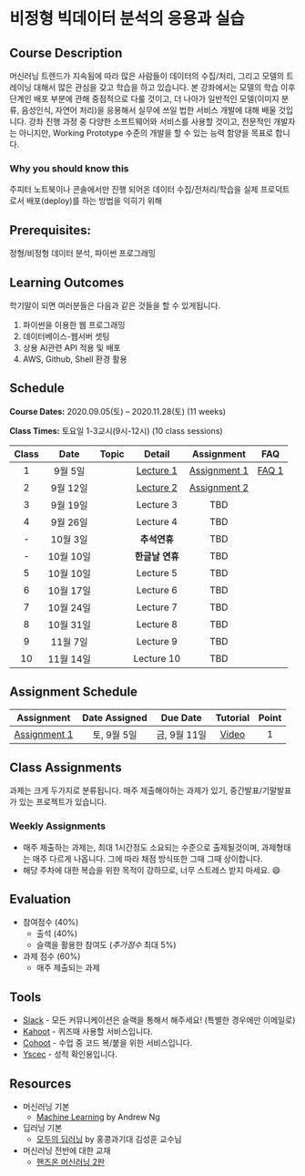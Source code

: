 # 비정형 빅데이터 분석의 응용과 실습


## Course Description

머신러닝 트렌드가 지속됨에 따라 많은 사람들이 데이터의 수집/처리, 그리고 모델의 트레이닝 대해서 많은 관심을 갖고 학습을 하고 있습니다. 본 강좌에서는 모델의 학습 이후 단계인 배포 부분에 관해 중점적으로 다룰 것이고, 더 나아가 일반적인 모델(이미지 분류, 음성인식, 자연어 처리)을 응용해서 실무에 쓰일 법한 서비스 개발에 대해 배울 것입니다. 강좌 진행 과정 중 다양한 소프트웨어와 서비스를 사용할 것이고, 전문적인 개발자는 아니지만, Working Prototype 수준의 개발을 할 수 있는 능력 함양을 목표로 합니다.


### Why you should know this

주피터 노트북이나 콘솔에서만 진행 되어온 데이터 수집/전처리/학습을 실제 프로덕트로서 배포(deploy)를 하는 방법을 익히기 위해

## Prerequisites:  
정형/비정형 데이터 분석, 파이썬 프로그래밍

## Learning Outcomes

학기말이 되면 여러분들은 다음과 같은 것들을 할 수 있게됩니다.

1. 파이썬을 이용한 웹 프로그래밍
1. 데이터베이스-웹서버 셋팅
1. 상용 AI관련 API 적용 및 배포
1. AWS, Github, Shell 환경 활용

## Schedule

**Course Dates:** 2020.09.05(토) – 2020.11.28(토) (11 weeks)

**Class Times:** 토요일 1-3교시(9시-12시) (10 class sessions)

| Class |          Date          |  Topic  |        Detail      |        Assignment         | FAQ |
|:-----:|:----------------------:|:-------:|:------------------:|:-------------------------:|:---:|
|  1 |  9월 5일                 | | [Lecture 1] | [Assignment 1] | [FAQ 1] |
|  2 |  9월 12일                | | [Lecture 2] |  [Assignment 2] | |
|  3 |  9월 19일                | | Lecture 3 | TBD | |
|  4 |  9월 26일                | | Lecture 4 | TBD | |
|  - |  10월 3일                | | **추석연휴** | TBD | |
|  - |  10월 10일                | | **한글날 연휴** | TBD | |
|  5 |  10월 10일               | | Lecture 5 | TBD | |
|  6 |  10월 17일               | | Lecture 6 | TBD | |
|  7 |  10월 24일               | | Lecture 7 | TBD | |
|  8 |  10월 31일               | | Lecture 8 | TBD | |
|  9 |  11월 7일                | | Lecture 9 | TBD | |
|  10 |  11월 14일              | | Lecture 10 | TBD | |





[Lecture 1]: lecture/week-01
[Lecture 2]: lecture/week-02
[Lecture 3]: lecture/week-03
[Lecture 4]: lecture/week-04
[Lecture 5]: lecture/week-05
[Lecture 6]: lecture/week-06
[Lecture 7]: lecture/week-07
[Lecture 8]: lecture/week-08
[Lecture 9]: lecture/week-09
[Lecture 10]: lecture/week-10

[Assignment 1]: assignment/week-01/README.md
[Assignment 2]: assignment/week-01/README.md
[FAQ 1]: FAQ.md

## Assignment Schedule 


|                        Assignment                         | Date Assigned |   Due Date   | Tutorial | Point |
|:---------------------------------------------------------:|:-------------:|:------------:|:------------:|:------------:|
| [Assignment 1]                      |  토, 9월 5일  |  금, 9월 11일 | [Video](https://www.loom.com/share/4ceceb7d5753439b860c06766026a69b) | 1 |





## Class Assignments

과제는 크게 두가지로 분류됩니다. 매주 제출해야하는 과제가 있기, 중간발표/기말발표가 있는 프로젝트가 있습니다.

### Weekly Assignments

- 매주 제출하는 과제는, 최대 1시간정도 소요되는 수준으로 출제될것이며, 과제형태는 매주 다르게 나옵니다. 그에 따라 채점 방식또한 그때 그때 상이합니다.
- 해당 주차에 대한 복습을 위한 목적이 강하므로, 너무 스트레스 받지 마세요. :smile:

## Evaluation

- 참여점수 (40%)
    - 출석 (40%)
    - 슬랙을 활용한 참여도 (*추가점수* 최대 5%)
- 과제 점수 (60%)
    - 매주 제출되는 과제 

## Tools

- [Slack](https://gsi7622-012020-fall.slack.com/) - 모든 커뮤니케이션은 슬랙을 통해서 해주세요! (특별한 경우에만 이메일로)
- [Kahoot](https://kahoot.it) - 퀴즈때 사용할 서비스입니다.
- [Cohoot](https://cohoot.link) - 수업 중 코드 복/붙을 위한 서비스입니다.
- [Yscec](https://yscec.yonsei.ac.kr/course/view.php?id=171934) - 성적 확인용입니다.


## Resources
- 머신러닝 기본
    - [Machine Learning](https://www.youtube.com/watch?v=PPLop4L2eGk&list=PLLssT5z_DsK-h9vYZkQkYNWcItqhlRJLN&ab_channel=ArtificialIntelligence-AllinOne) by Andrew Ng
- 딥러닝 기본
    - [모두의 딥러닝](https://www.youtube.com/watch?v=BS6O0zOGX4E&list=PLlMkM4tgfjnLSOjrEJN31gZATbcj_MpUm&ab_channel=SungKim) by 홍콩과기대 김성훈 교수님
- 머신러닝 전반에 대한 교재
    - [핸즈온 머신러닝 2판](https://www.aladin.co.kr/shop/wproduct.aspx?ItemId=237677114)
